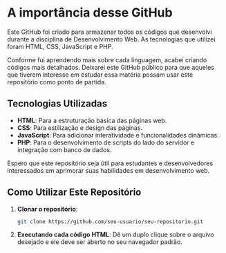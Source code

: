# A importância desse GitHub

Este GitHub foi criado para armazenar todos os códigos que desenvolvi durante a disciplina de Desenvolvimento Web. As tecnologias que utilizei foram HTML, CSS, JavaScript e PHP. 

Conforme fui aprendendo mais sobre cada linguagem, acabei criando códigos mais detalhados. Deixarei este GitHub público para que aqueles que tiverem interesse em estudar essa matéria possam usar este repositório como ponto de partida.

## Tecnologias Utilizadas

- **HTML**: Para a estruturação básica das páginas web.
- **CSS**: Para estilização e design das páginas.
- **JavaScript**: Para adicionar interatividade e funcionalidades dinâmicas.
- **PHP**: Para o desenvolvimento de scripts do lado do servidor e integração com banco de dados.

Espero que este repositório seja útil para estudantes e desenvolvedores interessados em aprimorar suas habilidades em desenvolvimento web.

## Como Utilizar Este Repositório

1. **Clonar o repositório**:
   ```bash
   git clone https://github.com/seu-usuario/seu-repositorio.git
2. **Executando cada código HTML**:
    Dê um duplo clique sobre o arquivo desejado e ele deve ser aberto no seu navegador padrão.